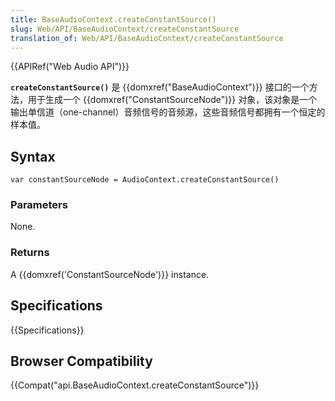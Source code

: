 ```yaml
---
title: BaseAudioContext.createConstantSource()
slug: Web/API/BaseAudioContext/createConstantSource
translation_of: Web/API/BaseAudioContext/createConstantSource
---
```

{{APIRef("Web Audio API")}}

**`createConstantSource()`** 是 {{domxref("BaseAudioContext")}} 接口的一个方法，用于生成一个 {{domxref("ConstantSourceNode")}} 对象，该对象是一个输出单信道（one-channel）音频信号的音频源，这些音频信号都拥有一个恒定的样本值。

## Syntax

```plain
var constantSourceNode = AudioContext.createConstantSource()
```

### Parameters

None.

### Returns

A {{domxref('ConstantSourceNode')}} instance.

## Specifications

{{Specifications}}

## Browser Compatibility

{{Compat("api.BaseAudioContext.createConstantSource")}}
